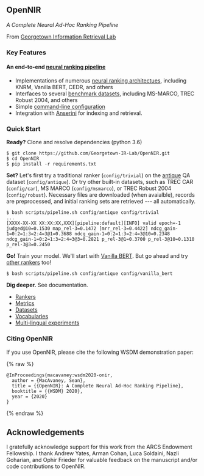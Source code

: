## OpenNIR

_A Complete Neural Ad-Hoc Ranking Pipeline_

From [Georgetown Information Retrieval Lab](http://ir.cs.georgetown.edu/)


### Key Features

#### An end-to-end [neural ranking pipeline](pipeline.html)

 - Implementations of numerous [neural ranking architectues](rankers.html), including KNRM, Vanilla
   BERT, CEDR, and others
 - Interfaces to several [benchmark datasets](datasets.html), including MS-MARCO,
   TREC Robust 2004, and others
 - Simple [command-line configuration](configuration.html)
 - Integration with [Anserini](https://github.com/castorini/Anserini) for indexing and retrieval.


### Quick Start

**Ready?** Clone and resolve dependencies (python 3.6)

```
$ git clone https://github.com/Georgetown-IR-Lab/OpenNIR.git
$ cd OpenNIR
$ pip install -r requirements.txt
```

**Set?** Let's first try a traditional ranker (`config/trivial`) on the
[antique](https://arxiv.org/abs/1905.08957) QA dataset (`config/antique`). Or try other built-in
datasets, such as TREC CAR (`config/car`), MS MARCO (`config/msmarco`), or TREC Robust 2004
(`config/robust`). Necessary files are downloaded (when avaialble), records are preprocessed, and
initial ranking sets are retrieved --- all automatically.

```
$ bash scripts/pipeline.sh config/antique config/trivial
...
[XXXX-XX-XX XX:XX:XX,XXX][pipeline:default][INFO] valid epoch=-1 judged@10=0.1530 map_rel-3=0.1472 [mrr_rel-3=0.4422] ndcg_gain-1=0:2=1:3=2:4=3@1=0.3688 ndcg_gain-1=0:2=1:3=2:4=3@10=0.2348 ndcg_gain-1=0:2=1:3=2:4=3@3=0.2821 p_rel-3@1=0.3700 p_rel-3@10=0.1310 p_rel-3@3=0.2450
```

**Go!** Train your model. We'll start with [Vanilla BERT](https://arxiv.org/abs/1904.07094). But go
ahead and try [other rankers](rankers.html) too!

```
$ bash scripts/pipeline.sh config/antique config/vanilla_bert
```

**Dig deeper.** See documentation.

 - [Rankers](rankers.html)
 - [Metrics](metrics.html)
 - [Datasets](datasets.html)
 - [Vocabularies](vocab.html)
 - [Multi-lingual experiments](multilingual.html)


### Citing OpenNIR

If you use OpenNIR, please cite the following WSDM demonstration paper:

{% raw %}
```
@InProceedings{macavaney:wsdm2020-onir,
  author = {MacAvaney, Sean},
  title = {{OpenNIR}: A Complete Neural Ad-Hoc Ranking Pipeline},
  booktitle = {{WSDM} 2020},
  year = {2020}
}
```
{% endraw %}

## Acknowledgements

I gratefully acknowledge support for this work from the ARCS Endowment Fellowship. I thank Andrew
Yates, Arman Cohan, Luca Soldaini, Nazli Goharian, and Ophir Frieder for valuable feedback on the
manuscript and/or code contributions to OpenNIR.
